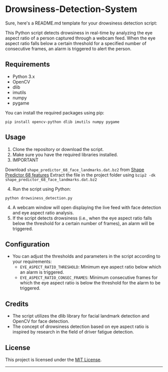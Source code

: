 # Drowsiness-Detection-System
Sure, here's a README.md template for your drowsiness detection script:

This Python script detects drowsiness in real-time by analyzing the eye aspect ratio of a person captured through a webcam feed. When the eye aspect ratio falls below a certain threshold for a specified number of consecutive frames, an alarm is triggered to alert the person.

## Requirements

- Python 3.x
- OpenCV
- dlib
- imutils
- numpy
- pygame

You can install the required packages using pip:

```
pip install opencv-python dlib imutils numpy pygame
```

## Usage

1. Clone the repository or download the script.
2. Make sure you have the required libraries installed.
3. IMPORTANT

  Download `shape_predictor_68_face_landmarks.dat.bz2` from [Shape Predictor 68 features](http://dlib.net/files/shape_predictor_68_face_landmarks.dat.bz2) 
  Extract the file in the project folder using 
  ``bzip2 -dk shape_predictor_68_face_landmarks.dat.bz2``

4. Run the script using Python:

```
python drowsiness_detection.py
```

4. A webcam window will open displaying the live feed with face detection and eye aspect ratio analysis.
5. If the script detects drowsiness (i.e., when the eye aspect ratio falls below the threshold for a certain number of frames), an alarm will be triggered.

## Configuration

- You can adjust the thresholds and parameters in the script according to your requirements:
  - `EYE_ASPECT_RATIO_THRESHOLD`: Minimum eye aspect ratio below which an alarm is triggered.
  - `EYE_ASPECT_RATIO_CONSEC_FRAMES`: Minimum consecutive frames for which the eye aspect ratio is below the threshold for the alarm to be triggered.

## Credits

- The script utilizes the dlib library for facial landmark detection and OpenCV for face detection.
- The concept of drowsiness detection based on eye aspect ratio is inspired by research in the field of driver fatigue detection.

## License

This project is licensed under the [MIT License](LICENSE).

---
